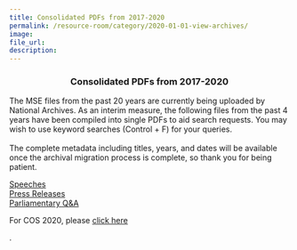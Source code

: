 ```yaml
---
title: Consolidated PDFs from 2017-2020
permalink: /resource-room/category/2020-01-01-view-archives/
image: 
file_url:
description: 
---
```



<div>

<h3><center>Consolidated PDFs from 2017-2020</center></h3>
<p>
	The MSE files from the past 20 years are currently being uploaded by National Archives.
	As an interim measure, the following files from the past 4 years have been compiled into single PDFs to aid search requests. You may wish to use keyword searches (Control + F) for your queries.<br><br>The complete metadata including titles, years, and dates will be available once the archival migration process is complete, so thank you for being patient.
</p>

<div class="logos-row">
  <div class="grid-column">
	<a class="button_david" href="/resources/speeches-2017-2020.pdf" target="_blank">Speeches</a>
  </div>
  <div class="grid-column">
	<a class="button_david" href="/resources/press-releases-2017-2020.pdf" target="_blank">Press Releases</a>
  </div>
  <div class="grid-column">
	<a class="button_david" href="/resources/parliamentary-replies-2017-2020.pdf" target="_blank">Parliamentary Q&A</a>
  </div>
</div>

<p>For COS 2020, please <a href="/cos">click here</a></p>.
</div>

<!-- https://www.nas.gov.sg/archivesonline/ -->

